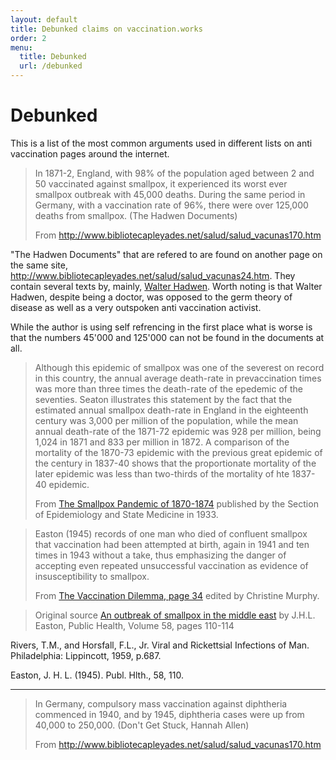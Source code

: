```yaml
---
layout: default
title: Debunked claims on vaccination.works
order: 2
menu:
  title: Debunked
  url: /debunked
---
```


# Debunked

This is a list of the most common arguments used in different lists on anti vaccination pages around the internet.

> In 1871-2, England, with 98% of the population aged between 2 and 50 vaccinated against smallpox, it experienced its worst ever smallpox outbreak with 45,000 deaths. During the same period in Germany, with a vaccination rate of 96%, there were over 125,000 deaths from smallpox. (The Hadwen Documents)
>
> From http://www.bibliotecapleyades.net/salud/salud_vacunas170.htm

"The Hadwen Documents" that are refered to are found on another page on the same site, http://www.bibliotecapleyades.net/salud/salud_vacunas24.htm. They contain several texts by, mainly, [Walter Hadwen](http://en.wikipedia.org/wiki/Walter_Hadwen). Worth noting is that Walter Hadwen, despite being a doctor, was opposed to the germ theory of disease as well as a very outspoken anti vaccination activist.

While the author is using self refrencing in the first place what is worse is that the numbers 45'000 and 125'000 can not be found in the documents at all.

>  Although this epidemic of smallpox was one of the severest on record in this country, the annual average death-rate in prevaccination times was more than three times the death-rate of the epedemic of the seventies. Seaton illustrates this statement by the fact that the estimated annual smallpox death-rate in England in the eighteenth century was 3,000 per million of the population, while the mean annual death-rate of the 1871-72 epidemic was 928 per million, being 1,024 in 1871 and 833 per million in 1872. A comparison of the mortality of the 1870-73 epidemic with the previous great epidemic of the century in 1837-40 shows that the proportionate mortality of the later epidemic was less than two-thirds of the mortality of hte 1837-40 epidemic.
>
> From [The Smallpox Pandemic of 1870-1874](http://www.ncbi.nlm.nih.gov/pmc/articles/PMC2204618/pdf/procrsmed00696-0078.pdf) published by the Section of Epidemiology and State Medicine in 1933.

> Easton (1945) records of one man who died of confluent smallpox that vaccination had been attempted at birth, again in 1941 and ten times in 1943 without a take, thus emphasizing the danger of accepting even repeated unsuccessful vaccination as evidence of insusceptibility to smallpox.
>
> From [The Vaccination Dilemma, page 34](http://books.google.co.uk/books?id=-6NngjSbHIkC&pg=PA34#v=onepage&q&f=false) edited by Christine Murphy.

> Original source [An outbreak of smallpox in the middle east]() by J.H.L. Easton, Public Health, Volume 58, pages 110-114

Rivers, T.M., and Horsfall, F.L., Jr.    Viral and Rickettsial Infections of Man. Philadelphia: Lippincott, 1959, p.687.

Easton, J. H. L. (1945). Publ. Hlth., 58, 110.

--------------------------

> In Germany, compulsory mass vaccination against diphtheria commenced in 1940, and by 1945, diphtheria cases were up from 40,000 to 250,000. (Don't Get Stuck, Hannah Allen)
>
> From http://www.bibliotecapleyades.net/salud/salud_vacunas170.htm
